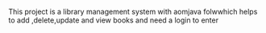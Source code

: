 This project is a library management system with aomjava folwwhich helps to add ,delete,update and view books and need a login to enter

